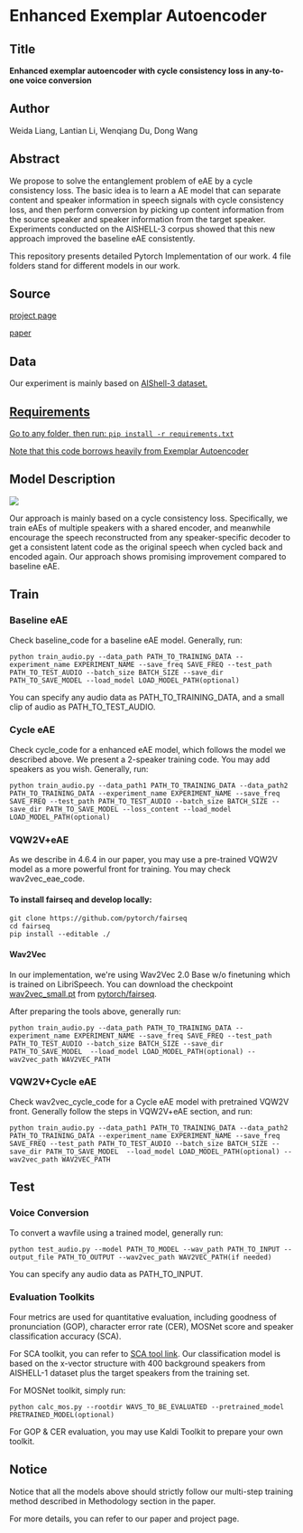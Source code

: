 # Enhanced Exemplar Autoencoder
## Title
<b>Enhanced exemplar autoencoder with cycle consistency loss in any-to-one voice conversion</b>

## Author
Weida Liang, Lantian Li, Wenqiang Du, Dong Wang

## Abstract
We propose to solve the entanglement problem of eAE by a cycle consistency loss. The basic idea is to learn a AE model that can separate content and speaker information in speech signals with cycle consistency loss, and then perform conversion by picking up content information from the source speaker and speaker information from the target speaker. Experiments conducted on the AISHELL-3 corpus showed that this new approach improved the baseline eAE consistently.

This repository presents detailed Pytorch Implementation of our work. 4 file folders stand for different models in our work. 

## Source

<a href="http://166.111.134.19:7777/liangwd/"> project page </a>

<a href="http://166.111.134.19:7777/liangwd/paper.html"> paper </a>



## Data

Our experiment is mainly based on <a href='http://www.aishelltech.com/aishell_3'>AIShell-3 dataset.

## Requirements

Go to any folder, then run: `pip install -r requirements.txt`

Note that this code borrows heavily from <a href='https://github.com/dunbar12138/Audiovisual-Synthesis'>Exemplar Autoencoder</a>

## Model Description

![](https://gitlab.com/lwd17/enhanced_examplar_ae/-/raw/main/cycle.png)

Our approach is mainly based on a cycle consistency loss. Specifically, we train eAEs of multiple speakers with a shared encoder, and meanwhile encourage the speech reconstructed from any speaker-specific decoder to get a consistent latent code as the original speech when cycled back and encoded again. Our approach shows promising improvement compared to baseline eAE.

## Train

### Baseline eAE

Check baseline_code for a baseline eAE model. Generally, run:
```
python train_audio.py --data_path PATH_TO_TRAINING_DATA --experiment_name EXPERIMENT_NAME --save_freq SAVE_FREQ --test_path PATH_TO_TEST_AUDIO --batch_size BATCH_SIZE --save_dir PATH_TO_SAVE_MODEL --load_model LOAD_MODEL_PATH(optional)
```

You can specify any audio data as PATH_TO_TRAINING_DATA, and a small clip of audio as PATH_TO_TEST_AUDIO. 

### Cycle eAE

Check cycle_code for a enhanced eAE model, which follows the model we described above. We present a 2-speaker training code. You may add speakers as you wish. Generally, run:
```
python train_audio.py --data_path1 PATH_TO_TRAINING_DATA --data_path2 PATH_TO_TRAINING_DATA --experiment_name EXPERIMENT_NAME --save_freq SAVE_FREQ --test_path PATH_TO_TEST_AUDIO --batch_size BATCH_SIZE --save_dir PATH_TO_SAVE_MODEL --loss_content --load_model LOAD_MODEL_PATH(optional)
```

### VQW2V+eAE

As we describe in 4.6.4 in our paper, you may use a pre-trained VQW2V model as a more powerful front for training. You may check wav2vec_eae_code.

#### To install fairseq and develop locally:

``` 
git clone https://github.com/pytorch/fairseq
cd fairseq
pip install --editable ./
```

#### Wav2Vec

In our implementation, we're using Wav2Vec 2.0 Base w/o finetuning which is trained on LibriSpeech.
You can download the checkpoint [wav2vec_small.pt](https://dl.fbaipublicfiles.com/fairseq/wav2vec/wav2vec_small.pt) from [pytorch/fairseq](https://github.com/pytorch/fairseq).

After preparing the tools above, generally run: 

```
python train_audio.py --data_path PATH_TO_TRAINING_DATA --experiment_name EXPERIMENT_NAME --save_freq SAVE_FREQ --test_path PATH_TO_TEST_AUDIO --batch_size BATCH_SIZE --save_dir PATH_TO_SAVE_MODEL  --load_model LOAD_MODEL_PATH(optional) --wav2vec_path WAV2VEC_PATH
```

### VQW2V+Cycle eAE
Check wav2vec_cycle_code for a Cycle eAE model with pretrained VQW2V front. Generally follow the steps in VQW2V+eAE section, and run:
```
python train_audio.py --data_path1 PATH_TO_TRAINING_DATA --data_path2 PATH_TO_TRAINING_DATA --experiment_name EXPERIMENT_NAME --save_freq SAVE_FREQ --test_path PATH_TO_TEST_AUDIO --batch_size BATCH_SIZE --save_dir PATH_TO_SAVE_MODEL  --load_model LOAD_MODEL_PATH(optional) --wav2vec_path WAV2VEC_PATH
```

## Test
### Voice Conversion
To convert a wavfile using a trained model, generally run:
```
python test_audio.py --model PATH_TO_MODEL --wav_path PATH_TO_INPUT --output_file PATH_TO_OUTPUT --wav2vec_path WAV2VEC_PATH(if needed)
```

You can specify any audio data as PATH_TO_INPUT. 

### Evaluation Toolkits
Four metrics are used for quantitative evaluation, including goodness of pronunciation (GOP), character error rate (CER), MOSNet score and speaker classification accuracy (SCA).

For SCA toolkit, you can refer to <a href="https://gitlab.com/lpq96/speaker_classification_base_sunine"> SCA tool link</a>. Our classification model is based on the x-vector structure with 400 background speakers from AISHELL-1 dataset plus the target speakers from the training set.
 
For MOSNet toolkit, simply run:
```
python calc_mos.py --rootdir WAVS_TO_BE_EVALUATED --pretrained_model PRETRAINED_MODEL(optional)
```

For GOP & CER evaluation, you may use Kaldi Toolkit to prepare your own toolkit.

## Notice
Notice that all the models above should strictly follow our multi-step training method described in Methodology section in the paper.


For more details, you can refer to our paper and project page.
